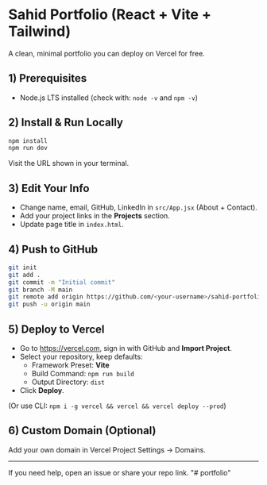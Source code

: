 # Sahid Portfolio (React + Vite + Tailwind)

A clean, minimal portfolio you can deploy on Vercel for free.

## 1) Prerequisites
- Node.js LTS installed (check with: `node -v` and `npm -v`)

## 2) Install & Run Locally
```bash
npm install
npm run dev
```
Visit the URL shown in your terminal.

## 3) Edit Your Info
- Change name, email, GitHub, LinkedIn in `src/App.jsx` (About + Contact).
- Add your project links in the **Projects** section.
- Update page title in `index.html`.

## 4) Push to GitHub
```bash
git init
git add .
git commit -m "Initial commit"
git branch -M main
git remote add origin https://github.com/<your-username>/sahid-portfolio.git
git push -u origin main
```

## 5) Deploy to Vercel
- Go to https://vercel.com, sign in with GitHub and **Import Project**.
- Select your repository, keep defaults:
  - Framework Preset: **Vite**
  - Build Command: `npm run build`
  - Output Directory: `dist`
- Click **Deploy**.

(Or use CLI: `npm i -g vercel && vercel && vercel deploy --prod`)

## 6) Custom Domain (Optional)
Add your own domain in Vercel Project Settings → Domains.

---

If you need help, open an issue or share your repo link.
"# portfolio" 
